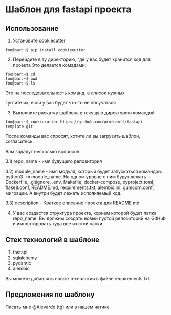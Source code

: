 # Шаблон для fastapi проекта

## Использование
1) Установите cookiecutter 
```console
foo@bar:~$ pip install cookiecutter
```

2) Перейдите в ту директорию, где у вас будет хранится код для проекта
Это делается комадами:
```console
foo@bar:~$ cd
foo@bar:~$ pwd
foo@bar:~$ ls
```
Это _не_ последовательность команд, а _список_ нужных

Гуглите их, если у вас будет что-то не получаться

3) Выполните раскатку шаблона в текущую директорию командой
```console
foo@bar:~$ cookiecutter https://github.com/profcomff/fastapi-template.git
```

После команды вас спросят, хотите ли вы загрузить шаблон, согласитесь.

Вам зададут несколько вопросов:

3.1) repo_name - имя будущего репозитория

3.2) module_name - имя модуля, который будет запускаться командой: python3 -m module_name. На одном уровне с ним будут лежать Dockerfile, .gitignore, .env, Makefile, docker-compose, pyproject.toml, flake8.conf, README.md, requirements.txt, alembic.ini, gunicorn.conf, миграции. А внутри будет лежать исполняемый код.

3.3) description - Краткое описание проекта для README.md

4) У вас создастся структура проекта, корнем которой будет папка repo_name. Вы должны создать новый пустой репозиторий на GitHub и импортировать туда все из этой папки.

## Стек технологий в шаблоне

1) fastapi
2) sqlalchemy
3) pydantic
4) alembic

Вы можете добавлять новые технологии в файле requirements.txt.

## Предложения по шаблону

Писать мне @Alevardo (tg) или в нашем чатике
